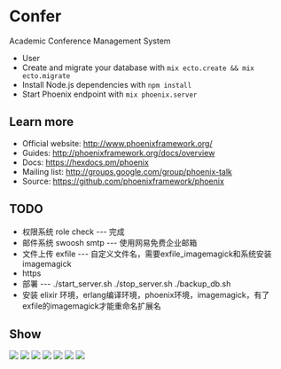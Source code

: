 # Confer

Academic Conference Management System

  * User
  * Create and migrate your database with `mix ecto.create && mix ecto.migrate`
  * Install Node.js dependencies with `npm install`
  * Start Phoenix endpoint with `mix phoenix.server`



## Learn more

  * Official website: http://www.phoenixframework.org/
  * Guides: http://phoenixframework.org/docs/overview
  * Docs: https://hexdocs.pm/phoenix
  * Mailing list: http://groups.google.com/group/phoenix-talk
  * Source: https://github.com/phoenixframework/phoenix



## TODO
  * 权限系统 role check --- 完成
  * 邮件系统 swoosh smtp --- 使用网易免费企业邮箱
  * 文件上传 exfile --- 自定义文件名，需要exfile_imagemagick和系统安装imagemagick
  * https
  * 部署 --- ./start_server.sh ./stop_server.sh ./backup_db.sh
  * 安装 elixir 环境，erlang编译环境，phoenix环境，imagemagick，有了exfile的imagemagick才能重命名扩展名

## Show
![](./docs/index_page.png)
![](./docs/paper_upload.png)
![](./docs/paper_review.png)
![](./docs/backend_page.png)
![](./docs/admin_dashboard.png)
![](./docs/admin_infos.png)
![](./docs/admin_papers.png)
